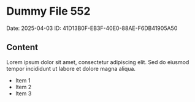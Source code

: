 # Dummy File 552

Date: 2025-04-03
ID: 41D13B0F-EB3F-40E0-88AE-F6DB41905A50

## Content

Lorem ipsum dolor sit amet, consectetur adipiscing elit.
Sed do eiusmod tempor incididunt ut labore et dolore magna aliqua.

* Item 1
* Item 2
* Item 3

